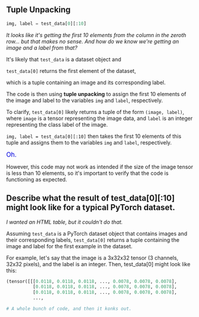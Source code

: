 ## Tuple Unpacking

```py
img, label = test_data[0][:10]
```

*It looks like it's getting the first 10 elements from the column in the zeroth row... but that makes no sense.  And how do we know we're getting an image and a label from that?*

It's likely that `test_data` is a dataset object and 

`test_data[0]` returns the first element of the dataset, 

which is a tuple containing an image and its corresponding label. 

The code is then using **tuple unpacking** to assign the first 10 elements of the image and label to the variables `img` and `label`, respectively.

To clarify, `test_data[0]` likely returns a tuple of the form `(image, label)`, where `image` is a tensor representing the image data, and `label` is an integer representing the class label of the image.

`img, label = test_data[0][:10]` then takes the first 10 elements of this tuple and assigns them to the variables `img` and `label`, respectively.

<span style="color:#0000dd;font-size:larger;">Oh.</span>

However, this code may not work as intended if the size of the image tensor is less than 10 elements, so it's important to verify that the code is functioning as expected.

## Describe what the result of test_data[0][:10] might look like for a typical PyTorch dataset.

*I wanted an HTML table, but it couldn't do that.*

Assuming `test_data` is a PyTorch dataset object that contains images and their corresponding labels, `test_data[0]` returns a tuple containing the image and label for the first example in the dataset.

For example, let's say that the image is a 3x32x32 tensor (3 channels, 32x32 pixels), and the label is an integer. Then, test_data[0] might look like this:

```py
(tensor([[[0.0118, 0.0118, 0.0118, ..., 0.0078, 0.0078, 0.0078],
          [0.0118, 0.0118, 0.0118, ..., 0.0078, 0.0078, 0.0078],
          [0.0118, 0.0118, 0.0118, ..., 0.0078, 0.0078, 0.0078],
          ...,

# A whole bunch of code, and then it konks out.
```

<br>
